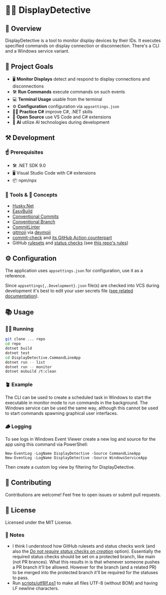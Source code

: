 # 🕵️‍♂️ DisplayDetective

## 📃 Overview

DisplayDetective is a tool to monitor display devices by their IDs. It executes specified commands on display connection or disconnection.
There's a CLI and a Windows service variant.

## 🎯 Project Goals

- 🖥️ **Monitor Displays** detect and respond to display connections and disconnections
- 🛠️ **Run Commands** execute commands on such events
- 💻 **Terminal Usage** usable from the terminal
- ⚙️ **Configuration** configuration via `appsettings.json`
- 🧑‍💻 **Practice C#** improve C#, .NET skills
- 🔧 **Open Source** use VS Code and C# extensions
- 🤖 **AI** utilize AI technologies during development

## ⚒️ Development

### ☝️ Prerequisites

- 🛠️ .NET SDK 9.0
- 🖥️ Visual Studio Code with C# extensions
- 📦 npm/npx

### 🔨 Tools  & 🧠 Concepts

- [Husky.Net](https://alirezanet.github.io/Husky.Net/)
- [EasyBuild](https://github.com/easybuild-org/)
- [Conventional Commits](https://www.conventionalcommits.org/)
- [Conventional Branch](https://conventional-branch.github.io/)
- [CommitLinter](https://github.com/easybuild-org/EasyBuild.CommitLinter)
- [gitmoji](https://gitmoji.dev/) via [devmoji](https://github.com/folke/devmoji)
- [commit-check](https://github.com/commit-check/commit-check) and [its GitHub Action counterpart](https://github.com/commit-check/commit-check-action)
- GitHub [rulesets](https://docs.github.com/en/repositories/configuring-branches-and-merges-in-your-repository/managing-rulesets/about-rulesets) and [status checks](https://docs.github.com/en/pull-requests/collaborating-with-pull-requests/collaborating-on-repositories-with-code-quality-features/about-status-checks) (see [this repo's rules](https://github.com/kohanyirobert/DisplayDetective/rules))

## ⚙️ Configuration

The application uses `appsettings.json` for configuration, use it as a reference.

Since `appsettings{,.Development}.json` file(s) are checked into VCS during development
it's best to edit your user secrets file ([see related documentation](https://learn.microsoft.com/en-us/aspnet/core/security/app-secrets)).

## 📚 Usage

### 🏃‍♂️ Running

```sh
git clone ... repo
cd repo
dotnet build
dotnet test
cd DisplayDetective.CommandLineApp
dotnet run -- list
dotnet run -- monitor
dotnet msbuild /t:clean
```

### 🪴 Example

The CLI can be used to create a scheduled task in Windows to start the executable in monitor mode to run commands in the background.
The Windows service can be used the same way, although this cannot be used to start commands spawning graphical user interfaces.

### 🪵 Logging

To see logs in Windows Event Viewer create a new log and source for the app using this command via PowerShell:

```pwsh
New-EventLog -LogName DisplayDetective -Source CommandLineApp
New-EventLog -LogName DisplayDetective -Source WindowsServiceApp
```

Then create a custom log view by filtering for DisplayDetective.

## 🤝 Contributing

Contributions are welcome! Feel free to open issues or submit pull requests.

## 📄 License

Licensed under the MIT License.

### 📝 Notes

- I think I understood how GitHub rulesets and status checks work (and also the
  [*Do not require status checks on creation*](https://docs.github.com/en/enterprise-cloud@latest/repositories/configuring-branches-and-merges-in-your-repository/managing-rulesets/available-rules-for-rulesets#require-status-checks-to-pass-before-merging) option).
  Essentially the required status checks should be set on a protected branch, like main (not PR brances).
  What this results in is that whenever someone pushes a PR branch it'll be allowed.
  However for the branch (and a related PR) to be merged into the protected branch it'll be required for the statuses to pass.
- Run [scripts/utf8lf.ps1](scripts/utf8lf.ps1) to make all files UTF-8 (without BOM) and having LF newline characters.
